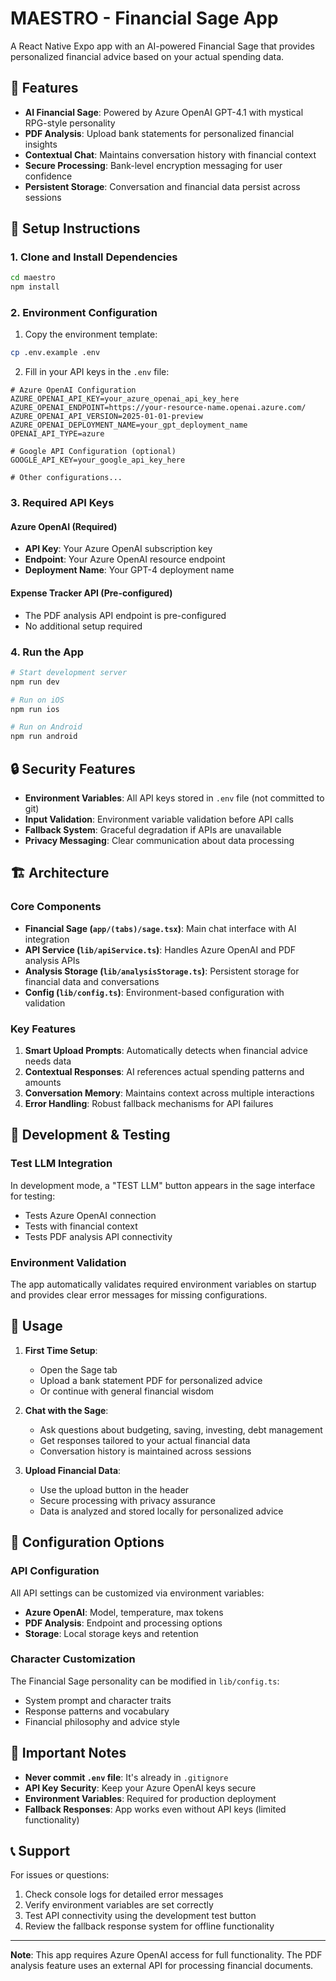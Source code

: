 # MAESTRO - Financial Sage App

A React Native Expo app with an AI-powered Financial Sage that provides personalized financial advice based on your actual spending data.

## 🚀 Features

- **AI Financial Sage**: Powered by Azure OpenAI GPT-4.1 with mystical RPG-style personality
- **PDF Analysis**: Upload bank statements for personalized financial insights
- **Contextual Chat**: Maintains conversation history with financial context
- **Secure Processing**: Bank-level encryption messaging for user confidence
- **Persistent Storage**: Conversation and financial data persist across sessions

## 🔧 Setup Instructions

### 1. Clone and Install Dependencies

```bash
cd maestro
npm install
```

### 2. Environment Configuration

1. Copy the environment template:
```bash
cp .env.example .env
```

2. Fill in your API keys in the `.env` file:

```env
# Azure OpenAI Configuration
AZURE_OPENAI_API_KEY=your_azure_openai_api_key_here
AZURE_OPENAI_ENDPOINT=https://your-resource-name.openai.azure.com/
AZURE_OPENAI_API_VERSION=2025-01-01-preview
AZURE_OPENAI_DEPLOYMENT_NAME=your_gpt_deployment_name
OPENAI_API_TYPE=azure

# Google API Configuration (optional)
GOOGLE_API_KEY=your_google_api_key_here

# Other configurations...
```

### 3. Required API Keys

#### Azure OpenAI (Required)
- **API Key**: Your Azure OpenAI subscription key
- **Endpoint**: Your Azure OpenAI resource endpoint
- **Deployment Name**: Your GPT-4 deployment name

#### Expense Tracker API (Pre-configured)
- The PDF analysis API endpoint is pre-configured
- No additional setup required

### 4. Run the App

```bash
# Start development server
npm run dev

# Run on iOS
npm run ios

# Run on Android  
npm run android
```

## 🔒 Security Features

- **Environment Variables**: All API keys stored in `.env` file (not committed to git)
- **Input Validation**: Environment variable validation before API calls
- **Fallback System**: Graceful degradation if APIs are unavailable
- **Privacy Messaging**: Clear communication about data processing

## 🏗️ Architecture

### Core Components

- **Financial Sage (`app/(tabs)/sage.tsx`)**: Main chat interface with AI integration
- **API Service (`lib/apiService.ts`)**: Handles Azure OpenAI and PDF analysis APIs
- **Analysis Storage (`lib/analysisStorage.ts`)**: Persistent storage for financial data and conversations
- **Config (`lib/config.ts`)**: Environment-based configuration with validation

### Key Features

1. **Smart Upload Prompts**: Automatically detects when financial advice needs data
2. **Contextual Responses**: AI references actual spending patterns and amounts
3. **Conversation Memory**: Maintains context across multiple interactions
4. **Error Handling**: Robust fallback mechanisms for API failures

## 🧪 Development & Testing

### Test LLM Integration

In development mode, a "TEST LLM" button appears in the sage interface for testing:

- Tests Azure OpenAI connection
- Tests with financial context
- Tests PDF analysis API connectivity

### Environment Validation

The app automatically validates required environment variables on startup and provides clear error messages for missing configurations.

## 📱 Usage

1. **First Time Setup**: 
   - Open the Sage tab
   - Upload a bank statement PDF for personalized advice
   - Or continue with general financial wisdom

2. **Chat with the Sage**:
   - Ask questions about budgeting, saving, investing, debt management
   - Get responses tailored to your actual financial data
   - Conversation history is maintained across sessions

3. **Upload Financial Data**:
   - Use the upload button in the header
   - Secure processing with privacy assurance
   - Data is analyzed and stored locally for personalized advice

## 🔧 Configuration Options

### API Configuration
All API settings can be customized via environment variables:

- **Azure OpenAI**: Model, temperature, max tokens
- **PDF Analysis**: Endpoint and processing options
- **Storage**: Local storage keys and retention

### Character Customization
The Financial Sage personality can be modified in `lib/config.ts`:

- System prompt and character traits
- Response patterns and vocabulary
- Financial philosophy and advice style

## 🚨 Important Notes

- **Never commit `.env` file**: It's already in `.gitignore`
- **API Key Security**: Keep your Azure OpenAI keys secure
- **Environment Variables**: Required for production deployment
- **Fallback Responses**: App works even without API keys (limited functionality)

## 📞 Support

For issues or questions:
1. Check console logs for detailed error messages
2. Verify environment variables are set correctly
3. Test API connectivity using the development test button
4. Review the fallback response system for offline functionality

---

**Note**: This app requires Azure OpenAI access for full functionality. The PDF analysis feature uses an external API for processing financial documents.
